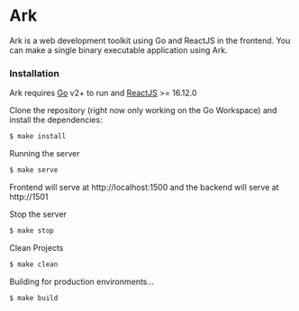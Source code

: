 # Ark

Ark is a web development toolkit using Go and ReactJS in the frontend. You can make a single binary executable application using Ark.

### Installation

Ark requires [Go](https://golang.org/) v2+ to run and [ReactJS](https://reactjs.org/) >= 16.12.0

Clone the repository (right now only working on the Go Workspace) and install the dependencies:
```sh
$ make install
```

Running the server
```sh
$ make serve
```
Frontend will serve at http://localhost:1500 and the backend will serve at http://1501

Stop the server
```sh
$ make stop
```

Clean Projects
```sh
$ make clean
```

Building for production environments...
```sh
$ make build
```